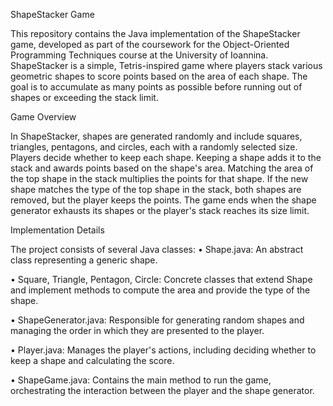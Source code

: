 ShapeStacker Game

 This repository contains the Java implementation of the ShapeStacker game, developed as part of the coursework for the Object-Oriented Programming Techniques course at the University of Ioannina. ShapeStacker is a simple, Tetris-inspired game where players stack various   geometric shapes to score points based on the area of each shape. The goal is to accumulate as many points as possible before running out of shapes or exceeding the stack limit.

Game Overview

 In ShapeStacker, shapes are generated randomly and include squares, triangles, pentagons, and circles, each with a randomly selected size. Players decide whether to keep each shape. Keeping a shape adds it to the stack and awards points based on the shape's area.          Matching the area of the top shape in the stack multiplies the points for that shape. If the new shape matches the type of the top shape in the stack, both shapes are removed, but the player keeps the points. The game ends when the shape generator exhausts its shapes or   the player's stack reaches its size limit.

Implementation Details

  The project consists of several Java classes:
  •	Shape.java: An abstract class representing a generic shape.
  
  •	Square, Triangle, Pentagon, Circle: Concrete classes that extend Shape and implement methods to compute the area and provide the type of the shape.
  
  •	ShapeGenerator.java: Responsible for generating random shapes and managing the order in which they are presented to the player.
  
  •	Player.java: Manages the player's actions, including deciding whether to keep a shape and calculating the score.
  
  •	ShapeGame.java: Contains the main method to run the game, orchestrating the interaction between the player and the shape generator.
  
  
  


